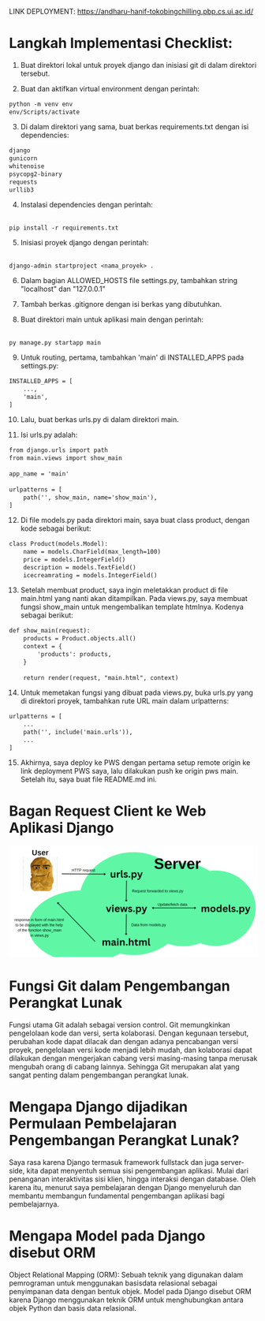LINK DEPLOYMENT:
https://andharu-hanif-tokobingchilling.pbp.cs.ui.ac.id/

# Langkah Implementasi Checklist:

1. Buat direktori lokal untuk proyek django dan inisiasi git di dalam direktori tersebut.

2. Buat dan aktifkan virtual environment dengan perintah:

```
python -m venv env
env/Scripts/activate
```

3. Di dalam direktori yang sama, buat berkas requirements.txt dengan isi dependencies:

```
django
gunicorn
whitenoise
psycopg2-binary
requests
urllib3
```

4. Instalasi dependencies dengan perintah:

```

pip install -r requirements.txt

```

5. Inisiasi proyek django dengan perintah:

```

django-admin startproject <nama_proyek> .

```

6. Dalam bagian ALLOWED_HOSTS file settings.py, tambahkan string "localhost" dan "127.0.0.1"

7. Tambah berkas .gitignore dengan isi berkas yang dibutuhkan.
8. Buat direktori main untuk aplikasi main dengan perintah:

```

py manage.py startapp main

```

9. Untuk routing, pertama, tambahkan 'main' di INSTALLED_APPS pada settings.py:

```
INSTALLED_APPS = [
    ...,
    'main',
]
```

10. Lalu, buat berkas urls.py di dalam direktori main.

11. Isi urls.py adalah:

```
from django.urls import path
from main.views import show_main

app_name = 'main'

urlpatterns = [
    path('', show_main, name='show_main'),
]
```

12. Di file models.py pada direktori main, saya buat class product, dengan kode sebagai berikut:

```
class Product(models.Model):
    name = models.CharField(max_length=100)
    price = models.IntegerField()
    description = models.TextField()
    icecreamrating = models.IntegerField()
```

13. Setelah membuat product, saya ingin meletakkan product di file main.html yang nanti akan ditampilkan. Pada views.py, saya membuat fungsi show_main untuk mengembalikan template htmlnya. Kodenya sebagai berikut:

```
def show_main(request):
    products = Product.objects.all()
    context = {
        'products': products,
    }

    return render(request, "main.html", context)
```

14. Untuk memetakan fungsi yang dibuat pada views.py, buka urls.py yang di direktori proyek, tambahkan rute URL main dalam urlpatterns:

```
urlpatterns = [
    ...
    path('', include('main.urls')),
    ...
]
```

15. Akhirnya, saya deploy ke PWS dengan pertama setup remote origin ke link deployment PWS saya, lalu dilakukan push ke origin pws main. Setelah itu, saya buat file README.md ini.

# Bagan Request Client ke Web Aplikasi Django

![-](image.png)

# Fungsi Git dalam Pengembangan Perangkat Lunak

Fungsi utama Git adalah sebagai version control. Git memungkinkan pengelolaan kode dan versi, serta kolaborasi. Dengan kegunaan tersebut, perubahan kode dapat dilacak dan dengan adanya pencabangan versi proyek, pengelolaan versi kode menjadi lebih mudah, dan kolaborasi dapat dilakukan dengan mengerjakan cabang versi masing-masing tanpa merusak mengubah orang di cabang lainnya. Sehingga Git merupakan alat yang sangat penting dalam pengembangan perangkat lunak.

# Mengapa Django dijadikan Permulaan Pembelajaran Pengembangan Perangkat Lunak?

Saya rasa karena Django termasuk framework fullstack dan juga server-side, kita dapat menyentuh semua sisi pengembangan aplikasi. Mulai dari penanganan interaktivitas sisi klien, hingga interaksi dengan database. Oleh karena itu, menurut saya pembelajaran dengan Django menyeluruh dan membantu membangun fundamental pengembangan aplikasi bagi pembelajarnya.

# Mengapa Model pada Django disebut ORM

Object Relational Mapping (ORM): Sebuah teknik yang digunakan dalam pemrograman untuk menggunakan basisdata relasional sebagai penyimpanan data dengan bentuk objek.
Model pada Django disebut ORM karena Django menggunakan teknik ORM untuk menghubungkan antara objek Python dan basis data relasional.
